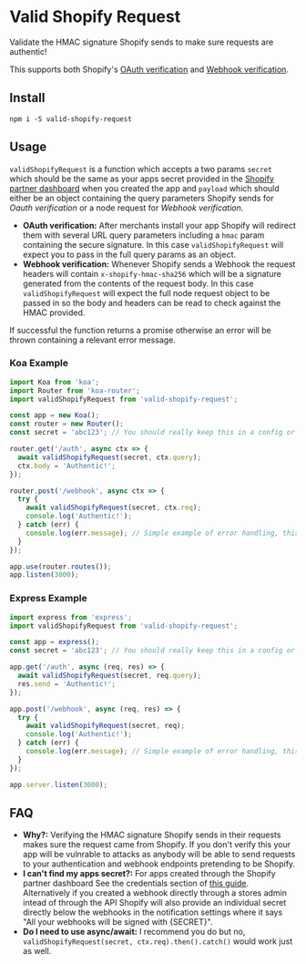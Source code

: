 # Valid Shopify Request
Validate the HMAC signature Shopify sends to make sure requests are authentic!

This supports both Shopify's [OAuth verification](https://help.shopify.com/en/api/getting-started/authentication/oauth#verification) and [Webhook verification](https://help.shopify.com/en/api/getting-started/webhooks#verify-webhook).

## Install
```
npm i -S valid-shopify-request
```

## Usage

`validShopifyRequest` is a function which accepts a two params `secret` which should be the same as your apps secret provided in the [Shopify partner dashboard](https://help.shopify.com/en/api/getting-started/authentication/oauth#step-1-get-the-clients-credentials) when you created the app and `payload` which should either be an object containing the query parameters Shopify sends for *Oauth verification* or a node request for *Webhook verification*.

* **OAuth verification:** After merchants install your app Shopify will redirect them with several URL query parameters including a `hmac` param containing the secure signature. In this case `validShopifyRequest` will expect you to pass in the full query params as an object.
* **Webhook verification:** Whenever Shopify sends a Webhook the request headers will contain `x-shopify-hmac-sha256` which will be a signature generated from the contents of the request body. In this case `validShopifyRequest` will expect the full node request object to be passed in so the body and headers can be read to check against the HMAC provided.

If successful the function returns a promise otherwise an error will be thrown containing a relevant error message.

### Koa Example
```js
import Koa from 'koa';
import Router from 'koa-router';
import validShopifyRequest from 'valid-shopify-request';

const app = new Koa();
const router = new Router();
const secret = 'abc123'; // You should really keep this in a config or .env file

router.get('/auth', async ctx => {
  await validShopifyRequest(secret, ctx.query);
  ctx.body = 'Authentic!';
});

router.post('/webhook', async ctx => {
  try {
    await validShopifyRequest(secret, ctx.req);
    console.log('Authentic!');
  } catch (err) {
    console.log(err.message); // Simple example of error handling, this should really go in a log file or something
  }
});

app.use(router.routes());
app.listen(3000);
```

### Express Example
```js
import express from 'express';
import validShopifyRequest from 'valid-shopify-request';

const app = express();
const secret = 'abc123'; // You should really keep this in a config or .env file

app.get('/auth', async (req, res) => {
  await validShopifyRequest(secret, req.query);
  res.send = 'Authentic!';
});

app.post('/webhook', async (req, res) => {
  try {
    await validShopifyRequest(secret, req);
    console.log('Authentic!');
  } catch (err) {
    console.log(err.message); // Simple example of error handling, this should really go in a log file or something
  }
});

app.server.listen(3000);
```

## FAQ

* **Why?:** Verifying the HMAC signature Shopify sends in their requests makes sure the request came from Shopify. If you don't verify this your app will be vulnrable to attacks as anybody will be able to send requests to your authentication and webhook endpoints pretending to be Shopify.
* **I can't find my apps secret?:** For apps created through the Shopify partner dashboard See the credentials section of [this guide](https://help.shopify.com/en/api/getting-started/authentication/oauth#step-1-get-the-clients-credentials). Alternatively if you created a webhook directly through a stores admin intead of through the API Shopify will also provide an individual secret directly below the webhooks in the notification settings where it says "All your webhooks will be signed with {SECRET}".
* **Do I need to use async/await:** I recommend you do but no, `validShopifyRequest(secret, ctx.req).then().catch()` would work just as well.
